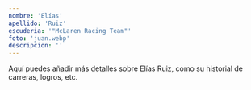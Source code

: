 ```yaml
---
nombre: 'Elías'
apellido: 'Ruiz'
escuderia: '"McLaren Racing Team"'
foto: 'juan.webp'
descripcion: ''
---
```


Aquí puedes añadir más detalles sobre Elías Ruiz, como su historial de carreras, logros, etc.
